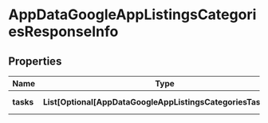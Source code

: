 # AppDataGoogleAppListingsCategoriesResponseInfo


## Properties

| Name | Type | Description | Notes |
|------------ | ------------- | ------------- | -------------|
**tasks** | **List[Optional[AppDataGoogleAppListingsCategoriesTaskInfo]]** | array of tasks |[optional]|